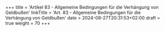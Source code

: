 +++
title = 'Artikel 83 - Allgemeine Bedingungen für die Verhängung von Geldbußen'
linkTitle = 'Art. 83 - Allgemeine Bedingungen für die Verhängung von Geldbußen'
date = 2024-08-27T20:31:53+02:00
draft = true
weight = 70
+++
